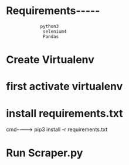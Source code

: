 # Requirements-----
                 python3
                  selenium4
                  Pandas


# Create Virtualenv 

# first activate virtualenv 


# install requirements.txt
 cmd----> pip3 install -r requirements.txt


# Run Scraper.py




